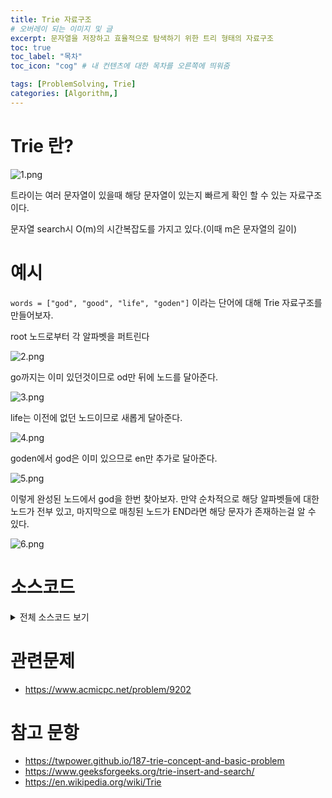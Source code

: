 ```yaml
---
title: Trie 자료구조
# 오버레이 되는 이미지 및 글
excerpt: 문자열을 저장하고 효율적으로 탐색하기 위한 트리 형태의 자료구조
toc: true
toc_label: "목차"
toc_icon: "cog" # 내 컨텐츠에 대한 목차를 오른쪽에 띄워줌

tags: [ProblemSolving, Trie]
categories: [Algorithm,]
---
```


# Trie 란?
![1.png](../../assets/images/Algorithm/Trie/1.png)

트라이는 여러 문자열이 있을때 해당 문자열이 있는지 빠르게 확인 할 수 있는 자료구조이다.

문자열 search시 O(m)의 시간복잡도를 가지고 있다.(이때 m은 문자열의 길이)

# 예시
`words = ["god", "good", "life", "goden"]` 이라는 단어에 대해 Trie 자료구조를 만들어보자.

root 노드로부터 각 알파벳을 퍼트린다

![2.png](../../assets/images/Algorithm/Trie/2.png)

go까지는 이미 있던것이므로 od만 뒤에 노드를 달아준다.

![3.png](../../assets/images/Algorithm/Trie/3.png)

life는 이전에 없던 노드이므로 새롭게 달아준다.

![4.png](../../assets/images/Algorithm/Trie/4.png)

goden에서 god은 이미 있으므로 en만 추가로 달아준다.

![5.png](../../assets/images/Algorithm/Trie/5.png)

이렇게 완성된 노드에서 god을 한번 찾아보자. 만약 순차적으로 해당 알파벳들에 대한 노드가 전부 있고, 마지막으로 매칭된 노드가 END라면 해당 문자가 존재하는걸 알 수 있다.

![6.png](../../assets/images/Algorithm/Trie/6.png)


# 소스코드
<details>
    <summary>전체 소스코드 보기</summary>
    
```
/*
    트라이(Trie) 자료구조
    문자열을 O(m)으로 서치하게 해줌
*/

#include <iostream>
#include <string>
#include <cstring>
using namespace std;

const int ALPHABT_SIZE = 26;

// 알파벳 소문자만 받는다는 가정하에 만들어진 Trie 알고리즘
struct Trie {
    Trie* children[ALPHABT_SIZE];
    bool isEndOfWord;

    Trie() {
        memset(this->children, NULL, sizeof(this->children));
        this->isEndOfWord = false;
    }
    ~Trie() {
        for (int i = 0; i < ALPHABT_SIZE; ++i)
            if (this->children[i])
                delete this->children[i];
    }

    // 문자열을 포인터로 접근하는 재귀방식
    void insert(const char* key) {
        if (*key == '\0')
            isEndOfWord = true;
        else {
            int cur = *key - 'a';
            if (children[cur] == NULL)
                children[cur] = new Trie();
            insert(children[cur], key + 1);
        }
    }

    // 문자열을 인덱스로 접근하는 반복문 방식
    void insert(Trie* root, string key) {
        Trie* pNode = root;
        for (int i = 0; i < key.length(); ++i) {
            int index = key[i] - 'a';
            if (!pNode->children[index])
                pNode->children[index] = new Trie();
            pNode = pNode->children[index];
        }
        pNode->isEndOfWord = true;
    }

    bool search(const char* key) {
        if (this->isEndOfWord && *key == '\0')
            return true;
        else if (*key == '\0')
            return false;
        int cur = *key - 'a';
        if (this->children[cur] == NULL)return false;
        return this->children[cur]->search(key + 1);
    }

    bool search(Trie* root, string key) {
        Trie* pNode = root;

        for (int i = 0; i < key.length(); ++i) {
            int index = key[i] - 'a';
            if (pNode->children[index] == NULL)
                return false;
            pNode = pNode->children[index];
        }
        return (pNode != NULL && pNode->isEndOfWord);
    }
};

int main() {
    Trie* root = new Trie();
    string key[] = { "marinelife", "god", "fan", "algorithm", "trie", "abs", "any" };
    
    int sz = sizeof(key) / sizeof(key[0]);
    
    for (int i = 0; i < sz; ++i) {
        root->insert(root, key[i]);
    }
    root->search(root, "marine") ? cout << "Yes!\n" : cout << "No!\n";
    root->search(root, "marinelife") ? cout << "Yes!\n" : cout << "No!\n";
    root->search(root, "godfan") ? cout << "Yes!\n" : cout << "No!\n";
    root->search(root, "algorithm") ? cout << "Yes!\n" : cout << "No!\n";
    root->search(root, "any") ? cout << "Yes!\n" : cout << "No!\n";
    cout << "\n\n";

    Trie* root2 = new Trie();
    const char *words[] = { "marinelife", "god", "fan", "algorithm", "trie", "abs", "any" };

    for (int i = 0; i < sz; ++i) {
        root2->insert(words[i]);
    }
    root2->search("marine") ? cout << "Yes!\n" : cout << "No!\n";
    root2->search("marinelife") ? cout << "Yes!\n" : cout << "No!\n";
    root2->search("godfan") ? cout << "Yes!\n" : cout << "No!\n";
    root2->search("algorithm") ? cout << "Yes!\n" : cout << "No!\n";
    root2->search("any") ? cout << "Yes!\n" : cout << "No!\n";
    cout << "\n\n";
}
```
</details>

# 관련문제
* <https://www.acmicpc.net/problem/9202>

# 참고 문항
* <https://twpower.github.io/187-trie-concept-and-basic-problem>
* <https://www.geeksforgeeks.org/trie-insert-and-search/>
* <https://en.wikipedia.org/wiki/Trie>